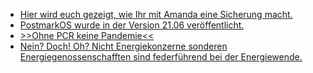 * [Hier wird euch gezeigt, wie Ihr mit Amanda eine Sicherung macht.](https://utcc.utoronto.ca/~cks/space/blog/sysadmin/AmandaAlwaysFullBackups)
* [PostmarkOS wurde in der Version 21.06 veröffentlicht.](https://postmarketos.org/blog/2021/07/04/v21.06-release/)
* [>>Ohne PCR keine Pandemie<<](https://orbisnjus.com/2021/07/05/ohne-pcr-keine-pandemie-und-in-portugal-verschwinden-beinahe-alle-corona-toten-wie-von-zauberhand-op-ed/)
* [Nein? Doch! Oh? Nicht Energiekonzerne sonderen Energiegenossenschafften sind federführend bei der Energiewende.](https://www.sonnenseite.com/de/wirtschaft/energiegenossenschaften-treiben-energiewende-voran/)
